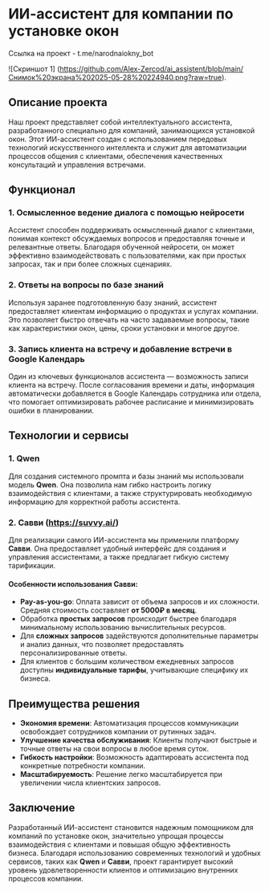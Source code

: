 # ИИ-ассистент для компании по установке окон

Ссылка на проект - t.me/narodnaiokny_bot

![Скриншот 1] (https://github.com/Alex-Zercod/ai_assistent/blob/main/Снимок%20экрана%202025-05-28%20224940.png?raw=true).

## Описание проекта
Наш проект представляет собой интеллектуального ассистента, разработанного специально для компаний, занимающихся установкой окон. Этот ИИ-ассистент создан с использованием передовых технологий искусственного интеллекта и служит для автоматизации процессов общения с клиентами, обеспечения качественных консультаций и управления встречами.

## Функционал

### 1. Осмысленное ведение диалога с помощью нейросети
Ассистент способен поддерживать осмысленный диалог с клиентами, понимая контекст обсуждаемых вопросов и предоставляя точные и релевантные ответы. Благодаря обученной нейросети, он может эффективно взаимодействовать с пользователями, как при простых запросах, так и при более сложных сценариях.

### 2. Ответы на вопросы по базе знаний
Используя заранее подготовленную базу знаний, ассистент предоставляет клиентам информацию о продуктах и услугах компании. Это позволяет быстро отвечать на часто задаваемые вопросы, такие как характеристики окон, цены, сроки установки и многое другое.

### 3. Запись клиента на встречу и добавление встречи в Google Календарь
Один из ключевых функционалов ассистента — возможность записи клиента на встречу. После согласования времени и даты, информация автоматически добавляется в Google Календарь сотрудника или отдела, что помогает оптимизировать рабочее расписание и минимизировать ошибки в планировании.

## Технологии и сервисы

### 1. Qwen
Для создания системного промпта и базы знаний мы использовали модель **Qwen**. Она позволила нам гибко настроить логику взаимодействия с клиентами, а также структурировать необходимую информацию для корректной работы ассистента.

### 2. Савви (https://suvvy.ai/)
Для реализации самого ИИ-ассистента мы применили платформу **Савви**. Она предоставляет удобный интерфейс для создания и управления ассистентами, а также предлагает гибкую систему тарификации. 

#### Особенности использования Савви:
- **Pay-as-you-go**: Оплата зависит от объема запросов и их сложности. Средняя стоимость составляет **от 5000₽ в месяц**.
- Обработка **простых запросов** происходит быстрее благодаря минимальному использованию вычислительных ресурсов.
- Для **сложных запросов** задействуются дополнительные параметры и анализ данных, что позволяет предоставлять персонализированные ответы.
- Для клиентов с большим количеством ежедневных запросов доступны **индивидуальные тарифы**, учитывающие специфику их бизнеса.

## Преимущества решения

- **Экономия времени**: Автоматизация процессов коммуникации освобождает сотрудников компании от рутинных задач.
- **Улучшение качества обслуживания**: Клиенты получают быстрые и точные ответы на свои вопросы в любое время суток.
- **Гибкость настройки**: Возможность адаптировать ассистента под конкретные потребности компании.
- **Масштабируемость**: Решение легко масштабируется при увеличении числа клиентских запросов.

## Заключение
Разработанный ИИ-ассистент становится надежным помощником для компаний по установке окон, значительно упрощая процессы взаимодействия с клиентами и повышая общую эффективность бизнеса. Благодаря использованию современных технологий и удобных сервисов, таких как **Qwen** и **Савви**, проект гарантирует высокий уровень удовлетворенности клиентов и оптимизацию внутренних процессов компании.
